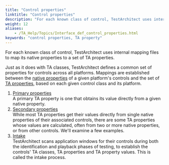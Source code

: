 ```yaml
--- 
title: "Control properties"
linktitle: "Control properties"
description: "For each known class of control, TestArchitect uses internal mapping files to map its native properties to a set of TA properties."
weight: 12
aliases: 
    - /TA_Help/Topics/Interface_def_control_properties.html
keywords: "control properties, TA property"
---
```


For each known class of control, TestArchitect uses internal mapping files to map its native properties to a set of TA properties.

Just as it does with TA classes, TestArchitect defines a common set of properties for controls across all platforms. Mappings are established between the [native properties](/user-guide/support/glossary-of-terms/native-property) of a given platform's controls and the set of [TA properties](/user-guide/support/glossary-of-terms/ta-property), based on each given control class and its platform.

1.  [Primary properties](/user-guide/interface-definitions/control-properties/primary-properties/)  
A primary TA property is one that obtains its value directly from a given native property.
2.  [Secondary properties](/user-guide/interface-definitions/control-properties/secondary-properties/)  
While most TA properties get their values directly from single native properties of their associated controls, there are some TA properties whose values are calculated, often from two or more native properties, or from other controls. We'll examine a few examples.
3.  [Intake](/user-guide/interface-definitions/control-properties/intake)  
TestArchitect scans application windows for their controls during both the identification and playback phases of testing, to establish the controls' TA classes, TA properties and TA property values. This is called the intake process.




